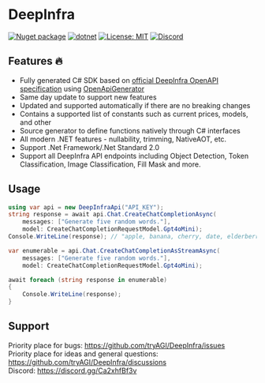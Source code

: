 # DeepInfra

[![Nuget package](https://img.shields.io/nuget/vpre/DeepInfra)](https://www.nuget.org/packages/DeepInfra/)
[![dotnet](https://github.com/tryAGI/DeepInfra/actions/workflows/dotnet.yml/badge.svg?branch=main)](https://github.com/tryAGI/DeepInfra/actions/workflows/dotnet.yml)
[![License: MIT](https://img.shields.io/github/license/tryAGI/DeepInfra)](https://github.com/tryAGI/DeepInfra/blob/main/LICENSE.txt)
[![Discord](https://img.shields.io/discord/1115206893015662663?label=Discord&logo=discord&logoColor=white&color=d82679)](https://discord.gg/Ca2xhfBf3v)

## Features 🔥
- Fully generated C# SDK based on [official DeepInfra OpenAPI specification](https://api.deepinfra.com/openapi.json) using [OpenApiGenerator](https://github.com/HavenDV/OpenApiGenerator)
- Same day update to support new features
- Updated and supported automatically if there are no breaking changes
- Contains a supported list of constants such as current prices, models, and other
- Source generator to define functions natively through C# interfaces
- All modern .NET features - nullability, trimming, NativeAOT, etc.
- Support .Net Framework/.Net Standard 2.0
- Support all DeepInfra API endpoints including Object Detection, Token Classification, Image Classification, Fill Mask and more.

## Usage
```csharp
using var api = new DeepInfraApi("API_KEY");
string response = await api.Chat.CreateChatCompletionAsync(
    messages: ["Generate five random words."],
    model: CreateChatCompletionRequestModel.Gpt4oMini);
Console.WriteLine(response); // "apple, banana, cherry, date, elderberry"

var enumerable = api.Chat.CreateChatCompletionAsStreamAsync(
    messages: ["Generate five random words."],
    model: CreateChatCompletionRequestModel.Gpt4oMini);

await foreach (string response in enumerable)
{
    Console.WriteLine(response);
}
```

## Support

Priority place for bugs: https://github.com/tryAGI/DeepInfra/issues  
Priority place for ideas and general questions: https://github.com/tryAGI/DeepInfra/discussions  
Discord: https://discord.gg/Ca2xhfBf3v  